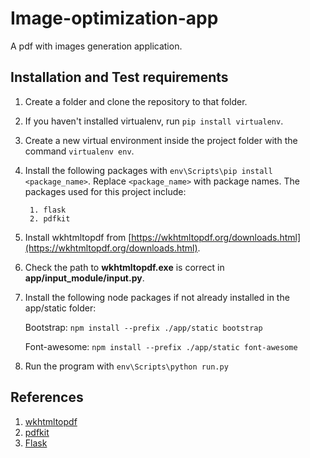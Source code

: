 # Image-optimization-app

A pdf with images generation application.

## Installation and Test requirements

1. Create a folder and clone the repository to that folder.
2. If you haven't installed virtualenv, run `pip install virtualenv`.
3. Create a new virtual environment inside the project folder with the command `virtualenv env`.
4. Install the following packages with `env\Scripts\pip install <package_name>`.
   Replace `<package_name>` with package names.
    The packages used for this project include:
        
        1. flask
        2. pdfkit
        
5. Install wkhtmltopdf from [https://wkhtmltopdf.org/downloads.html](https://wkhtmltopdf.org/downloads.html).
6. Check the path to **wkhtmltopdf.exe** is correct in **app/input_module/input.py**.
7. Install the following node packages if not already installed in the app/static folder:
    
    Bootstrap: `npm install --prefix ./app/static bootstrap`
    
    Font-awesome: `npm install --prefix ./app/static font-awesome`
8. Run the program with `env\Scripts\python run.py`

## References
1. [wkhtmltopdf](https://wkhtmltopdf.org/)
2. [pdfkit](https://pypi.python.org/pypi/pdfkit)
3. [Flask](flask.pocoo.org/)
    
